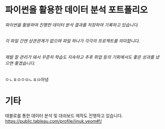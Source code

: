# 파이썬을 활용한 데이터 분석 포트폴리오

###### 파이썬을 활용하여 진행한 데이터 분석 결과를 저장하여 기록하고 있습니다.
###### 각 파일 간엔 상관관계가 없으며 파일 하나가 각각의 프로젝트를 의미합니다.
###### 제발 잘 관리가 돼서 꾸준히 학습도 지속하고 추후 취업 등의 기회에서도 좋은 성과를 냈으면 좋겠습니다.

ㅇㄴㅍㅁㅇㅁㄴㅍㅁ아녕

# 기타

태블로를 통한 데이터 분석 및 대쉬보드 제작도 진행하고 있습니다.
https://public.tableau.com/profile/jinuk.yeom#!/
